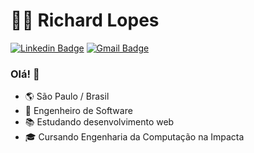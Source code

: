 # 👨‍💻 Richard Lopes

[![Linkedin Badge](https://img.shields.io/badge/-LinkedIn-blue?style=flat-square&logo=Linkedin&logoColor=white&link=https://www.linkedin.com/in/richardolopes/)](https://www.linkedin.com/in/richardolopes/)
[![Gmail Badge](https://img.shields.io/badge/-Gmail-c14438?style=flat-square&logo=Gmail&logoColor=white&link=mailto:richardxlopes@gmail.com)](mailto:richardxlopes@gmail.com)

### Olá! 👋

- 🌎 São Paulo / Brasil
- 💼 Engenheiro de Software
- 📚 Estudando desenvolvimento web
- 🎓 Cursando Engenharia da Computação na Impacta
